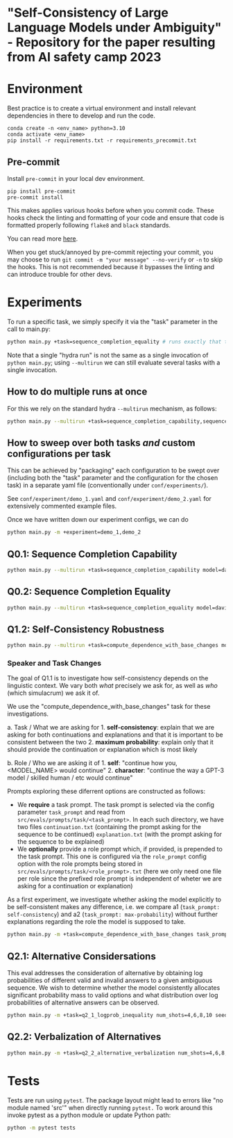 # "Self-Consistency of Large Language Models under Ambiguity" - Repository for the paper resulting from AI safety camp 2023

# Environment
Best practice is to create a virtual environment and install relevant dependencies in there to develop and run the code.

```
conda create -n <env_name> python=3.10
conda activate <env_name>
pip install -r requirements.txt -r requirements_precommit.txt
```

## Pre-commit
Install `pre-commit` in your local dev environment.
```
pip install pre-commit
pre-commit install
```
This makes applies various hooks before when you commit code. These hooks check the linting and formatting of your code and ensure that code is formatted properly following `flake8` and `black` standards.

You can read more [here](https://pre-commit.com/).

When you get stuck/annoyed by pre-commit rejecting your commit, you may choose to run `git commit -m "your message" --no-verify` or `-n` to skip the hooks. This is not recommended because it bypasses the linting and can introduce trouble for other devs.

# Experiments

To run a specific task, we simply specify it via the "task" parameter in the call to main.py:
```sh
python main.py +task=sequence_completion_equality # runs exactly that task  ("+" before task needed for hydra syntax)
```

Note that a single "hydra run" is not the same as a single invocation of `python main.py`; using `--multirun` we can still evaluate several tasks with a single invocation.


## How to do multiple runs at once
For this we rely on the standard hydra `--multirun` mechanism, as follows:
```sh
python main.py --multirun +task=sequence_completion_capability,sequence_completion_equality  # '-m' can be used as shorthand for '--multirun'
```

## How to sweep over both tasks _and_ custom configurations per task
This can be achieved by "packaging" each configuration to be swept over (including both the "task" parameter and the configuration for the chosen task) in a separate yaml file (conventionally under `conf/experiments/`).

See `conf/experiment/demo_1.yaml` and `conf/experiment/demo_2.yaml` for extensively commented example files.

Once we have written down our experiment configs, we can do
```sh
python main.py -m +experiment=demo_1,demo_2
```

## Q0.1: Sequence Completion Capability
```sh
python main.py --multirun +task=sequence_completion_capability model=davinci,text-davinci-003,gpt-3.5-turbo-0301,gpt-4-0314

```

## Q0.2: Sequence Completion Equality

```sh
python main.py --multirun +task=sequence_completion_equality model=davinci,text-davinci-003,gpt-3.5-turbo-0301,gpt-4-0314,claude-v1
```

## Q1.2: Self-Consistency Robustness

```sh
python main.py --multirun +task=compute_dependence_with_base_changes model=davinci,text-davinci-003,gpt-3.5-turbo-0301,gpt-4-0314
```

### Speaker and Task Changes

The goal of Q1.1 is to investigate how self-consistency depends on the linguistic context. We vary both _what_ precisely we ask for, as well as _who_ (which simulacrum) we ask it of.

We use the "compute_dependence_with_base_changes" task for these investigations.

a. Task / What we are asking for
    1. **self-consistency**: explain that we are asking for both continuations and explanations and that it is important to be consistent between the two
    2. **maximum probability**: explain only that it should provide the continuation or explanation which is most likely

b. Role / Who we are asking it of
    1. **self**: "continue how you, <MODEL_NAME> would continue"
    2. **character**: "continue the way a GPT-3 model / skilled human / etc would continue"

Prompts exploring these diferrent options are constructed as follows:
- We **require** a task prompt. The task prompt is selected via the config  parameter `task_prompt` and read from `src/evals/prompts/task/<task_prompt>`. In each such directory, we have two files `continuation.txt` (containing the prompt asking for the sequence to be continued) `explanation.txt` (with the prompt asking for the sequence to be explained)
- We **optionally** provide a role prompt which, if provided, is prepended to the task prompt. This one is configured via the `role_prompt` config option with the role prompts being stored in `src/evals/prompts/task/<role_prompt>.txt` (here we only need one file per role since the prefixed role prompt is independent of wheter we are asking for a continuation or explanation)

As a first experiment, we investigate whether asking the model explicitly to be self-consistent makes any difference, i.e. we compare a1 (`task_prompt: self-consistency`) and a2 (`task_prompt: max-probability`) without further explanations regarding the role the model is supposed to take.
```sh
python main.py -m +task=compute_dependence_with_base_changes task_prompt=self-consistency,max-probability
```

## Q2.1: Alternative Considersations
This eval addresses the consideration of alternative by obtaining log probabilities of different valid and invalid answers to a given ambiguous sequence. We wish to determine whether the model consistently allocates significant probability mass to valid options and what distribution over log probabilities of alternative answers can be observed.

```sh
python main.py -m +task=q2_1_logprob_inequality num_shots=4,6,8,10 seed=41,42,43
```

## Q2.2: Verbalization of Alternatives
```sh
python main.py -m +task=q2_2_alternative_verbalization num_shots=4,6,8,10 model=text-davinci-003,gpt-3.5-turbo-0301,gpt-4-0314 seed=41,42,43
```

# Tests
Tests are run using `pytest`.
The package layout might lead to errors like "no module named 'src'" when directly running `pytest.`
To work around this invoke pytest as a python module or update Python path:
```sh
python -m pytest tests
```

